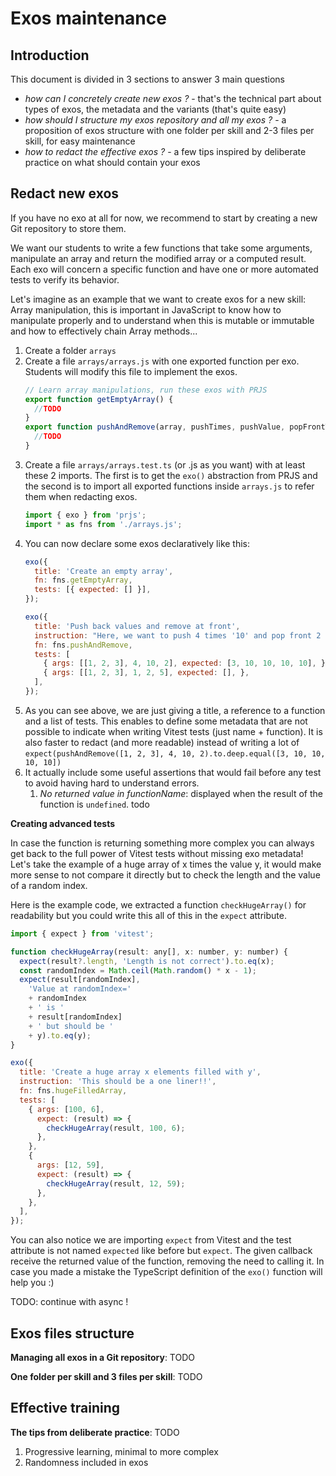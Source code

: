 # Exos maintenance

## Introduction
This document is divided in 3 sections to answer 3 main questions
- *how can I concretely create new exos ?* - that's the technical part about types of exos, the metadata and the variants (that's quite easy)
- *how should I structure my exos repository and all my exos ?* - a proposition of exos structure with one folder per skill and 2-3 files per skill, for easy maintenance
- *how to redact the effective exos ?* - a few tips inspired by deliberate practice on what should contain your exos

## Redact new exos

If you have no exo at all for now, we recommend to start by creating a new Git repository to store them.

We want our students to write a few functions that take some arguments, manipulate an array and return the modified array or a computed result. Each exo will concern a specific function and have one or more automated tests to verify its behavior.

Let's imagine as an example that we want to create exos for a new skill: Array manipulation, this is important in JavaScript to know how to manipulate properly and to understand when this is mutable or immutable and how to effectively chain Array methods...

1. Create a folder `arrays`
1. Create a file `arrays/arrays.js` with one exported function per exo. Students will modify this file to implement the exos.
    ```js
    // Learn array manipulations, run these exos with PRJS
    export function getEmptyArray() {
      //TODO
    }
    export function pushAndRemove(array, pushTimes, pushValue, popFrontTimes) {
      //TODO
    }
    ```
1. Create a file `arrays/arrays.test.ts` (or .js as you want) with at least these 2 imports. The first is to get the `exo()` abstraction from PRJS and the second is to import all exported functions inside `arrays.js` to refer them when redacting exos.
    ```js
    import { exo } from 'prjs';
    import * as fns from './arrays.js';
    ```
1. You can now declare some exos declaratively like this:
    ```js
    exo({
      title: 'Create an empty array',
      fn: fns.getEmptyArray,
      tests: [{ expected: [] }],
    });

    exo({
      title: 'Push back values and remove at front',
      instruction: "Here, we want to push 4 times '10' and pop front 2 times",
      fn: fns.pushAndRemove,
      tests: [
        { args: [[1, 2, 3], 4, 10, 2], expected: [3, 10, 10, 10, 10], },
        { args: [[1, 2, 3], 1, 2, 5], expected: [], },
      ],
    });
    ```
1. As you can see above, we are just giving a title, a reference to a function and a list of tests. This enables to define some metadata that are not possible to indicate when writing Vitest tests (just name + function). It is also faster to redact (and more readable) instead of writing a lot of `expect(pushAndRemove([1, 2, 3], 4, 10, 2).to.deep.equal([3, 10, 10, 10, 10])`
1. It actually include some useful assertions that would fail before any test to avoid having hard to understand errors.
	1. *No returned value in functionName*: displayed when the result of the function is `undefined`.
	todo

**Creating advanced tests**

In case the function is returning something more complex you can always get back to the full power of Vitest tests without missing exo metadata! Let's take the example of a huge array of x times the value y, it would make more sense to not compare it directly but to check the length and the value of a random index.

Here is the example code, we extracted a function `checkHugeArray()` for readability but you could write this all of this in the `expect` attribute.
```js
import { expect } from 'vitest';

function checkHugeArray(result: any[], x: number, y: number) {
  expect(result?.length, 'Length is not correct').to.eq(x);
  const randomIndex = Math.ceil(Math.random() * x - 1);
  expect(result[randomIndex],
    'Value at randomIndex='
    + randomIndex
    + ' is '
    + result[randomIndex]
    + ' but should be '
    + y).to.eq(y);
}

exo({
  title: 'Create a huge array x elements filled with y',
  instruction: 'This should be a one liner!!',
  fn: fns.hugeFilledArray,
  tests: [
    { args: [100, 6],
      expect: (result) => {
        checkHugeArray(result, 100, 6);
      },
    },
    {
      args: [12, 59],
      expect: (result) => {
        checkHugeArray(result, 12, 59);
      },
    },
  ],
});
```

You can also notice we are importing `expect` from Vitest and the test attribute is not named `expected` like before but `expect`. The given callback receive the returned value of the function, removing the need to calling it. In case you made a mistake the TypeScript definition of the `exo()` function will help you :)

TODO: continue with async !

## Exos files structure

**Managing all exos in a Git repository**: TODO

**One folder per skill and 3 files per skill**: TODO

## Effective training

**The tips from deliberate practice**: TODO

1. Progressive learning, minimal to more complex
1. Randomness included in exos
